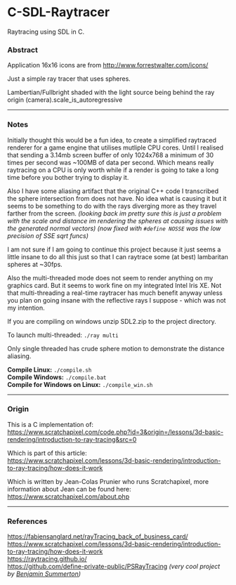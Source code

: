 # C-SDL-Raytracer
Raytracing using SDL in C.

### Abstract
Application 16x16 icons are from http://www.forrestwalter.com/icons/

Just a simple ray tracer that uses spheres.

Lambertian/Fullbright shaded with the light source being behind the ray origin (camera).scale_is_autoregressive

---

### Notes

Initially thought this would be a fun idea, to create a simplified raytraced renderer for a game engine that utilises mutliple CPU cores. Until I realised that sending a 3.14mb screen buffer of only 1024x768 a minimum of 30 times per second was ~100MB of data per second. Which means really raytracing on a CPU is only worth while if a render is going to take a long time before you bother trying to display it.

Also I have some aliasing artifact that the original C++ code I transcribed the sphere intersection from does not have. No idea what is causing it but it seems to be something to do with the rays diverging more as they travel farther from the screen. _(looking back im pretty sure this is just a problem with the scale and distance im rendering the spheres at causing issues with the generated normal vectors)_ _(now fixed with `#define NOSSE` was the low precision of SSE sqrt funcs)_

I am not sure if I am going to continue this project because it just seems a little insane to do all this just so that I can raytrace some (at best) lambaritan spheres at ~30fps.

Also the multi-threaded mode does not seem to render anything on my graphics card. But it seems to work fine on my integrated Intel Iris XE. Not that multi-threading a real-time raytracer has much benefit anyway unless you plan on going insane with the reflective rays I suppose - which was not my intention.

If you are compiling on windows unzip SDL2.zip to the project directory.

To launch multi-threaded: `./ray multi`

Only single threaded has crude sphere motion to demonstrate the distance aliasing.

**Compile Linux:** `./compile.sh`<br>
**Compile Windows:** `./compile.bat`<br>
**Compile for Windows on Linux:** `./compile_win.sh`

---

### Origin

This is a C implementation of:<br>
https://www.scratchapixel.com/code.php?id=3&origin=/lessons/3d-basic-rendering/introduction-to-ray-tracing&src=0

Which is part of this article:<br>
https://www.scratchapixel.com/lessons/3d-basic-rendering/introduction-to-ray-tracing/how-does-it-work

Which is written by Jean-Colas Prunier who runs Scratchapixel, more information about Jean can be found here:<br>
https://www.scratchapixel.com/about.php

---

### References

https://fabiensanglard.net/rayTracing_back_of_business_card/<br>
https://www.scratchapixel.com/lessons/3d-basic-rendering/introduction-to-ray-tracing/how-does-it-work<br>
https://raytracing.github.io/<br>
https://github.com/define-private-public/PSRayTracing _(very cool project by [Benjamin Summerton](https://16bpp.net/))_
